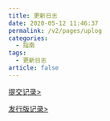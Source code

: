 ```yaml
---
title: 更新日志
date: 2020-05-12 11:46:37
permalink: /v2/pages/uplog
categories: 
  - 指南
tags: 
  - 更新日志
article: false
---
```


[提交记录>](https://gitee.com/skyselang/yylAdmin/commits/master)

[发行版记录>](https://gitee.com/skyselang/yylAdmin/releases)
